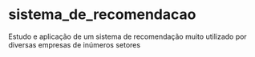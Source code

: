 # sistema_de_recomendacao
Estudo e aplicação de um sistema de recomendação muito utilizado por diversas empresas de inúmeros setores 
